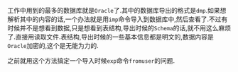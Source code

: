 
工作中用到的最多的数据库就是`Oracle`了.其中的数据库导出的格式是`dmp`.如果想解析其中的内容的话,一个办法就是用`imp`命令导入到数据库中,然后查看了.不过有时候并不是想看到数据,只是想看到表结构,导出时候的`Schema`的话,就不用这么麻烦了.直接用读取文件.表结构,导出时候的一些基本信息都是明文的,数据内容是`Oracle`加密的,这个是无能为力的.

之前就用这个方法搞定一个导入时候`exp`命令`fromuser`的问题.